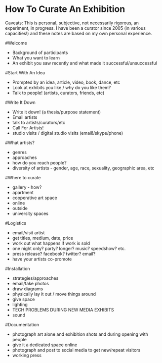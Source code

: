 How To Curate An Exhibition
===========================

Caveats: This is personal, subjective, not necessarily rigorous, an experiment, in progress. I have been a curator since 2005 (in various capacities!) and these notes are based on my own personal experience.

#Welcome
* Background of participants
* What you want to learn
* An exhibit you saw recently and what made it successful/unsuccessful

#Start With An Idea
* Prompted by an idea, article, video, book, dance, etc
* Look at exhibits you like / why do you like them?
* Talk to people! (artists, curators, friends, etc)

#Write It Down
* Write it down! (a thesis/purpose statement)
* Email artists
* talk to artists/curators/etc
* Call For Artists!
* studio visits / digital studio visits (email!/skype/phone)

#What artists?
* genres
* approaches
* how do you reach people?
* diversity of artists - gender, age, race, sexuality, geographic area, etc

#Where to curate
* gallery - how?
* apartment
* cooperative art space
* online
* outside
* university spaces

#Logistics
* email/visit artist
* get titles, medium, date, price
* work out what happens if work is sold
* one night only? party? longer? music? speedshow? etc.
* press release? facebook? twitter? email?
* have your artists co-promote

#Installation
* strategies/approaches
* email/take photos
* draw diagrams
* physically lay it out / move things around
* give space
* lighting
* TECH PROBLEMS DURING NEW MEDIA EXHIBITS
* sound

#Documentation
* photograph art alone and exhibition shots and during opening with people
* give it a dedicated space online
* photograph and post to social media to get new/repeat visitors
* working press